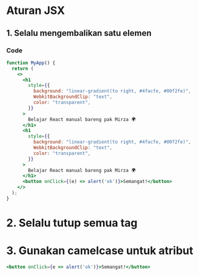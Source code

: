 # Aturan JSX

## 1. Selalu mengembalikan satu elemen

### Code
```jsx
function MyApp() {
  return (
    <>
      <h1
        style={{
          background: "linear-gradient(to right, #4facfe, #00f2fe)",
          WebkitBackgroundClip: "text",
          color: "transparent",
        }}
      >
        Belajar React manual bareng pak Mirza 🌍
      </h1>
      <h1
        style={{
          background: "linear-gradient(to right, #4facfe, #00f2fe)",
          WebkitBackgroundClip: "text",
          color: "transparent",
        }}
      >
        Belajar React manual bareng pak Mirza 🌍
      </h1>
      <button onClick={(e) => alert('ok')}>Semangat!</button>
    </>
  );
}
```
# 2. Selalu tutup semua tag

# 3. Gunakan camelcase untuk atribut
```jsx
<button onClick={e => alert('ok')}>Semangat!</button>

